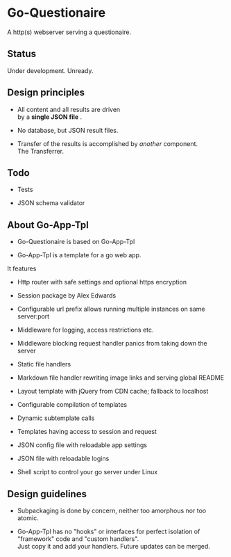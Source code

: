 # Go-Questionaire 

A http(s) webserver serving a questionaire.

## Status 

Under development. Unready.

## Design principles


* All content and all results are driven  
by a __single JSON file__ .

* No database, but JSON result files.

* Transfer of the results is accomplished by _another_ component.  
The Transferrer. 


## Todo

* Tests

* JSON schema validator



## About Go-App-Tpl

* Go-Questionaire is based on Go-App-Tpl

* Go-App-Tpl is a template for a go web app.  

It features

  * Http router with safe settings and optional https encryption

  * Session package by Alex Edwards

  * Configurable url prefix allows running multiple instances on same server:port

  * Middleware for logging, access restrictions etc.

  * Middleware blocking request handler panics from taking down the server

  * Static file handlers
  
  * Markdown file handler rewriting image links and serving global README

  * Layout template with jQuery from CDN cache; fallback to localhost 

  * Configurable compilation of templates

  * Dynamic subtemplate calls 

  * Templates having access to session and request

  * JSON config file with reloadable app settings 

  * JSON file with reloadable logins

  * Shell script to control your go server under Linux


## Design guidelines

* Subpackaging is done by concern, neither too amorphous nor too atomic. 

* Go-App-Tpl has no "hooks" or interfaces for perfect isolation of "framework" code
and "custom handlers".  
Just copy it and add your handlers. Future updates can be merged.

